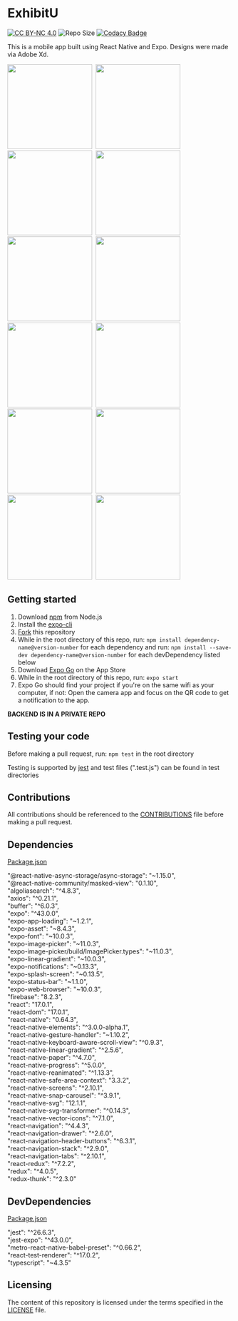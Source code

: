 # ExhibitU
<a href="https://github.com/cwnicoletti/ExhibitU/blob/main/LICENSE"><img src="https://img.shields.io/badge/License-CC%20BY--NC%204.0-critical" alt="CC BY-NC 4.0"></a>  <img src="https://img.shields.io/github/repo-size/cwnicoletti/ExhibitU" alt="Repo Size">  [![Codacy Badge](https://app.codacy.com/project/badge/Grade/6749da8aa61a4e6c80c7c72138157fd5)](https://www.codacy.com/gh/cwnicoletti/ExhibitU/dashboard?utm_source=github.com&amp;utm_medium=referral&amp;utm_content=cwnicoletti/Diamond-Case&amp;utm_campaign=Badge_Grade)

This is a mobile app built using React Native and Expo. Designs were made via Adobe Xd.

<img src="https://res.cloudinary.com/personaluse1234/image/upload/v1627322353/image0_xmon8y.png" width="190">&nbsp;
<img src="https://res.cloudinary.com/personaluse1234/image/upload/v1640293406/image0_14_ezm4ov.png" width="190">&nbsp;
<img src="https://res.cloudinary.com/personaluse1234/image/upload/v1640222879/image0_13_e0hzq0.png" width="190">&nbsp;
<img src="https://res.cloudinary.com/personaluse1234/image/upload/v1640293687/image4_4_wpm4f4.png" width="190">&nbsp;
<img src="https://res.cloudinary.com/personaluse1234/image/upload/v1640293648/image2_6_itl0aq.png" width="190">&nbsp;
<img src="https://res.cloudinary.com/personaluse1234/image/upload/v1635191534/image0_8_trxnro.png" width="190">&nbsp;
<img src="https://res.cloudinary.com/personaluse1234/image/upload/v1635191540/image1_4_loudoh.png" width="190">&nbsp;
<img src="https://res.cloudinary.com/personaluse1234/image/upload/v1640294304/image0_15_wfp4pn.png" width="190">&nbsp;
<img src="https://res.cloudinary.com/personaluse1234/image/upload/v1635191542/image4_3_xkcx6o.png" width="190">&nbsp;
<img src="https://res.cloudinary.com/personaluse1234/image/upload/v1635191541/image3_2_zbae5m.png" width="190">&nbsp;
<img src="https://res.cloudinary.com/personaluse1234/image/upload/v1635192716/image0_9_asoiyp.png" width="190">&nbsp;
<img src="https://res.cloudinary.com/personaluse1234/image/upload/v1635192717/image2_5_hvadjj.png" width="190">&nbsp;

## Getting started

1.  Download [npm](https://www.npmjs.com/get-npm) from Node.js
2.  Install the [expo-cli](https://docs.expo.io/)
3.  [Fork](https://docs.github.com/en/github/getting-started-with-github/fork-a-repo) this repository
4.  While in the root directory of this repo, run: `npm install dependency-name@version-number` for each dependency and run: `npm install --save-dev dependency-name@version-number` for each devDependency listed below
5.  Download [Expo Go](https://apps.apple.com/us/app/expo-go/id982107779) on the App Store
6.  While in the root directory of this repo, run: `expo start`
7.  Expo Go should find your project if you're on the same wifi as your computer, if not: Open the camera app and focus on the QR code to get a notification to the app.

**BACKEND IS IN A PRIVATE REPO**

## Testing your code

Before making a pull request, run: `npm test` in the root directory

Testing is supported by [jest](https://jestjs.io/) and test files (".test.js") can be found in test directories

## Contributions
All contributions should be referenced to the [CONTRIBUTIONS](https://github.com/cwnicoletti/Diamond-Case/blob/main/CONTRIBUTING.md) file before making a pull request.

## Dependencies
[Package.json](https://github.com/cwnicoletti/Diamond-Case/blob/main/package.json)

"@react-native-async-storage/async-storage": "~1.15.0",<br />
"@react-native-community/masked-view": "0.1.10",<br />
"algoliasearch": "^4.8.3",<br />
"axios": "^0.21.1",<br />
"buffer": "^6.0.3",<br />
"expo": "^43.0.0",<br />
"expo-app-loading": "~1.2.1",<br />
"expo-asset": "~8.4.3",<br />
"expo-font": "~10.0.3",<br />
"expo-image-picker": "~11.0.3",<br />
"expo-image-picker/build/ImagePicker.types": "~11.0.3",<br />
"expo-linear-gradient": "~10.0.3",<br />
"expo-notifications": "~0.13.3",<br />
"expo-splash-screen": "~0.13.5",<br />
"expo-status-bar": "~1.1.0",<br />
"expo-web-browser": "~10.0.3",<br />
"firebase": "8.2.3",<br />
"react": "17.0.1",<br />
"react-dom": "17.0.1",<br />
"react-native": "0.64.3",<br />
"react-native-elements": "^3.0.0-alpha.1",<br />
"react-native-gesture-handler": "~1.10.2",<br />
"react-native-keyboard-aware-scroll-view": "^0.9.3",<br />
"react-native-linear-gradient": "^2.5.6",<br />
"react-native-paper": "^4.7.0",<br />
"react-native-progress": "^5.0.0",<br />
"react-native-reanimated": "^1.13.3",<br />
"react-native-safe-area-context": "3.3.2",<br />
"react-native-screens": "^2.10.1",<br />
"react-native-snap-carousel": "^3.9.1",<br />
"react-native-svg": "12.1.1",<br />
"react-native-svg-transformer": "^0.14.3",<br />
"react-native-vector-icons": "^7.1.0",<br />
"react-navigation": "^4.4.3",<br />
"react-navigation-drawer": "^2.6.0",<br />
"react-navigation-header-buttons": "^6.3.1",<br />
"react-navigation-stack": "^2.9.0",<br />
"react-navigation-tabs": "^2.10.1",<br />
"react-redux": "^7.2.2",<br />
"redux": "^4.0.5",<br />
"redux-thunk": "^2.3.0"<br />

## DevDependencies
[Package.json](https://github.com/cwnicoletti/Diamond-Case/blob/main/package.json)

"jest": "^26.6.3",<br />
"jest-expo": "^43.0.0",<br />
"metro-react-native-babel-preset": "^0.66.2",<br />
"react-test-renderer": "^17.0.2",<br />
"typescript": "~4.3.5"<br />

## Licensing
The content of this repository is licensed under the terms specified in the [LICENSE](https://github.com/christiannicoletti/Diamond-Case/blob/master/LICENSE) file.
